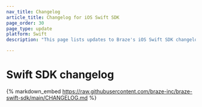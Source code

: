 ```yaml
---
nav_title: Changelog
article_title: Changelog for iOS Swift SDK
page_order: 30
page_type: update
platform: Swift
description: "This page lists updates to Braze's iOS Swift SDK changelog."

---
```


# Swift SDK changelog

{% markdown_embed https://raw.githubusercontent.com/braze-inc/braze-swift-sdk/main/CHANGELOG.md %}
